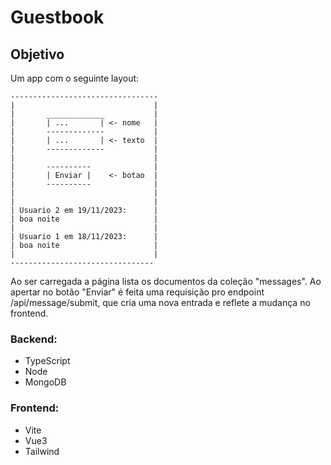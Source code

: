 # Guestbook

## Objetivo

Um app com o seguinte layout:

```
---------------------------------
|                               |
|       _____________           |
|       | ...       | <- nome   |
|       -------------           |
|       | ...       | <- texto  |
|       -------------           |
|                               |
|       ----------              |
|       | Enviar |    <- botao  |
|       ----------              |
|                               |
|                               |
| Usuario 2 em 19/11/2023:      |
| boa noite                     |
|                               |
| Usuario 1 em 18/11/2023:      |
| boa noite                     |
|                               |
--------------------------------
```

Ao ser carregada a página lista os documentos da coleção "messages".
Ao apertar no botão "Enviar" é feita uma requisição pro endpoint /api/message/submit, que cria uma nova entrada e reflete a mudança no frontend.

### Backend:

- TypeScript
- Node
- MongoDB

### Frontend:

- Vite
- Vue3
- Tailwind
